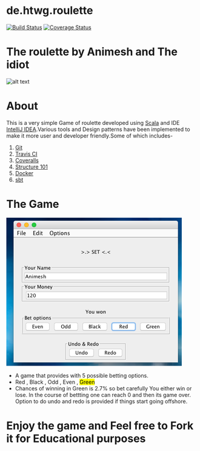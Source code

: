 # de.htwg.roulette
[![Build Status](https://travis-ci.org/An571sha/de.htwg.roulette-master.svg?branch=master)](https://travis-ci.org/An571sha/de.htwg.roulette-master)
[![Coverage Status](https://coveralls.io/repos/github/An571sha/de.htwg.roulette-master/badge.svg?branch=master)](https://coveralls.io/github/An571sha/de.htwg.roulette-master?branch=master)
# The roulette by Animesh and The idiot 
![alt text](https://3c1703fe8d.site.internapcdn.net/newman/gfx/news/hires/2016/canmathshelp.jpg)
# About
This is a very simple Game of roulette developed using [Scala](http://www.scala-lang.org/) and IDE [IntelliJ IDEA](https://www.jetbrains.com/idea/).Various tools and Design patterns have been implemented to make it more user and developer friendly.Some of which includes-

1. [Git](https://github.com/)
2. [Travis CI](https://travis-ci.org/)
3. [Coveralls](https://coveralls.io/)
4. [Structure 101](https://structure101.com/)
5. [Docker](https://www.docker.com/)
6. [sbt](https://www.scala-sbt.org/)
# The Game
![alt text](https://raw.githubusercontent.com/An571sha/de.htwg.roulette-master/Docker/img.png)
* A game that provides with 5 possible betting options.
* Red , Black , Odd , Even , <mark>Green</mark>
* Chances of winning in Green is 2.7% so bet carefully
You either win or lose. In the course of bettting one can reach 0 and then its game over.
Option to do undo and redo is provided if things start going offshore.

# Enjoy the game and Feel free to Fork it for Educational purposes
